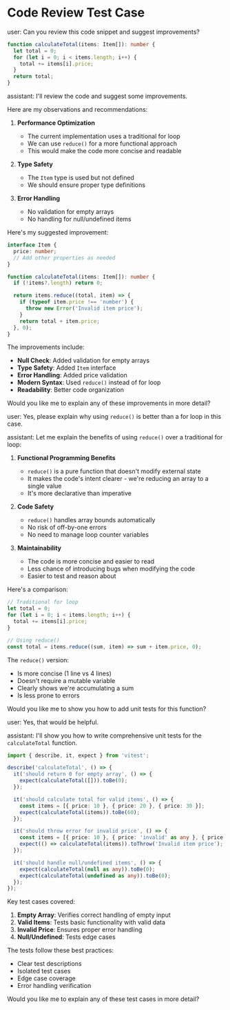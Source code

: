 # Code Review Test Case

user: Can you review this code snippet and suggest improvements?

```typescript
function calculateTotal(items: Item[]): number {
  let total = 0;
  for (let i = 0; i < items.length; i++) {
    total += items[i].price;
  }
  return total;
}
```

assistant: I'll review the code and suggest some improvements.

Here are my observations and recommendations:

1. **Performance Optimization**

   - The current implementation uses a traditional for loop
   - We can use `reduce()` for a more functional approach
   - This would make the code more concise and readable

2. **Type Safety**

   - The `Item` type is used but not defined
   - We should ensure proper type definitions

3. **Error Handling**
   - No validation for empty arrays
   - No handling for null/undefined items

Here's my suggested improvement:

```typescript
interface Item {
  price: number;
  // Add other properties as needed
}

function calculateTotal(items: Item[]): number {
  if (!items?.length) return 0;

  return items.reduce((total, item) => {
    if (typeof item.price !== 'number') {
      throw new Error('Invalid item price');
    }
    return total + item.price;
  }, 0);
}
```

The improvements include:

- **Null Check**: Added validation for empty arrays
- **Type Safety**: Added `Item` interface
- **Error Handling**: Added price validation
- **Modern Syntax**: Used `reduce()` instead of for loop
- **Readability**: Better code organization

Would you like me to explain any of these improvements in more detail?

user: Yes, please explain why using `reduce()` is better than a for loop in this case.

assistant: Let me explain the benefits of using `reduce()` over a traditional for loop:

1. **Functional Programming Benefits**

   - `reduce()` is a pure function that doesn't modify external state
   - It makes the code's intent clearer - we're reducing an array to a single value
   - It's more declarative than imperative

2. **Code Safety**

   - `reduce()` handles array bounds automatically
   - No risk of off-by-one errors
   - No need to manage loop counter variables

3. **Maintainability**
   - The code is more concise and easier to read
   - Less chance of introducing bugs when modifying the code
   - Easier to test and reason about

Here's a comparison:

```typescript
// Traditional for loop
let total = 0;
for (let i = 0; i < items.length; i++) {
  total += items[i].price;
}

// Using reduce()
const total = items.reduce((sum, item) => sum + item.price, 0);
```

The `reduce()` version:

- Is more concise (1 line vs 4 lines)
- Doesn't require a mutable variable
- Clearly shows we're accumulating a sum
- Is less prone to errors

Would you like me to show you how to add unit tests for this function?

user: Yes, that would be helpful.

assistant: I'll show you how to write comprehensive unit tests for the `calculateTotal` function.

```typescript
import { describe, it, expect } from 'vitest';

describe('calculateTotal', () => {
  it('should return 0 for empty array', () => {
    expect(calculateTotal([])).toBe(0);
  });

  it('should calculate total for valid items', () => {
    const items = [{ price: 10 }, { price: 20 }, { price: 30 }];
    expect(calculateTotal(items)).toBe(60);
  });

  it('should throw error for invalid price', () => {
    const items = [{ price: 10 }, { price: 'invalid' as any }, { price: 30 }];
    expect(() => calculateTotal(items)).toThrow('Invalid item price');
  });

  it('should handle null/undefined items', () => {
    expect(calculateTotal(null as any)).toBe(0);
    expect(calculateTotal(undefined as any)).toBe(0);
  });
});
```

Key test cases covered:

1. **Empty Array**: Verifies correct handling of empty input
2. **Valid Items**: Tests basic functionality with valid data
3. **Invalid Price**: Ensures proper error handling
4. **Null/Undefined**: Tests edge cases

The tests follow these best practices:

- Clear test descriptions
- Isolated test cases
- Edge case coverage
- Error handling verification

Would you like me to explain any of these test cases in more detail?
